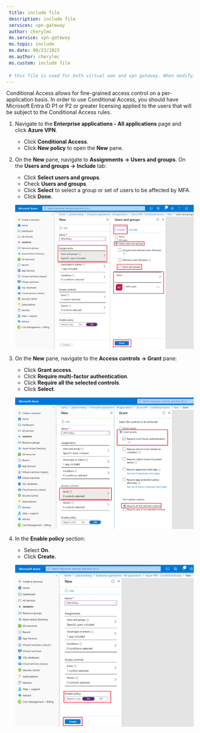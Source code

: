 ```yaml
---
 title: include file
 description: include file
 services: vpn-gateway
 author: cherylmc
 ms.service: vpn-gateway
 ms.topic: include
 ms.date: 08/23/2023
 ms.author: cherylmc
 ms.custom: include file

 # this file is used for both virtual wan and vpn gateway. When modifying, make sure that your changes work for both environments.
---
```

Conditional Access allows for fine-grained access control on a per-application basis. In order to use Conditional Access, you should have Microsoft Entra ID P1 or P2 or greater licensing applied to the users that will be subject to the Conditional Access rules.

1. Navigate to the **Enterprise applications - All applications** page and click **Azure VPN**.

   - Click **Conditional Access**.
   - Click **New policy** to open the **New** pane.
2. On the **New** pane, navigate to **Assignments -> Users and groups**. On the **Users and groups ->** **Include** tab:

   - Click **Select users and groups**.
   - Check **Users and groups**.
   - Click **Select** to select a group or set of users to be affected by MFA.
   - Click **Done**.

   ![Assignments](./media/vpn-gateway-vwan-openvpn-mfa/mfa-ca-assignments.png)
3. On the **New** pane, navigate to the **Access controls -> Grant** pane:

   - Click **Grant access**.
   - Click **Require multi-factor authentication**.
   - Click **Require all the selected controls**.
   - Click **Select**.
   
   ![Grant access - MFA](./media/vpn-gateway-vwan-openvpn-mfa/mfa-ca-grant-mfa.png)
4. In the **Enable policy** section:

   - Select **On**.
   - Click **Create**.

   ![Enable Policy](./media/vpn-gateway-vwan-openvpn-mfa/mfa-ca-enable-policy.png)
